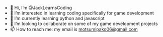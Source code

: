 - 👋 Hi, I’m @JackLearnsCoding
- 👀 I’m interested in learning coding specifically for game development
- 🌱 I’m currently learning python and javascript
- 💞️ I’m looking to collaborate on some of my game development projects
- 📫 How to reach me: my email is motsumipako06@gmail.com

<!---
JackLearnsCoding/JackLearnsCoding is a ✨ special ✨ repository because its `README.md` (this file) appears on your GitHub profile.
You can click the Preview link to take a look at your changes.
--->
